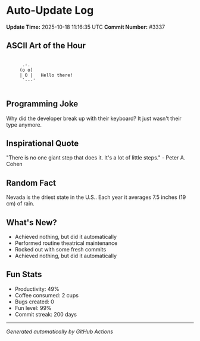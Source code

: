# Auto-Update Log
**Update Time:** 2025-10-18 11:16:35 UTC
**Commit Number:** #3337

## ASCII Art of the Hour
```

      .-.
     (o o)
     | O |   Hello there!
      `---'
        
```

## Programming Joke
Why did the developer break up with their keyboard? It just wasn't their type anymore.

## Inspirational Quote
"There is no one giant step that does it. It's a lot of little steps." - Peter A. Cohen

## Random Fact
Nevada is the driest state in the U.S.. Each year it averages 7.5 inches (19 cm) of rain.

## What's New?
- Achieved nothing, but did it automatically
- Performed routine theatrical maintenance
- Rocked out with some fresh commits
- Achieved nothing, but did it automatically

## Fun Stats
- Productivity: 49%
- Coffee consumed: 2 cups
- Bugs created: 0
- Fun level: 99%
- Commit streak: 200 days

---
*Generated automatically by GitHub Actions*
